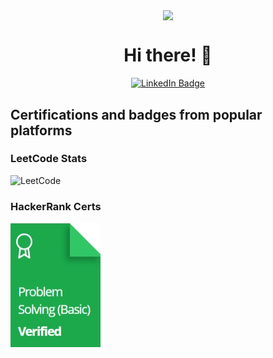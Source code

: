 <p align="center">
	<img align="center" width="500px" src="https://media0.giphy.com/media/Qo2dupDib32rkTY4hX/giphy.gif" />
	<h1 align="center"> Hi there! 👋</h3>
	<div id="badges" align="center">
  		<a href="ihttps://www.linkedin.com/in/frederico-a-marques/">
			<img src="https://img.shields.io/badge/LinkedIn-blue?style=for-the-badge&logo=linkedin&logoColor=white" alt="LinkedIn Badge"/>
		</a>
	</div>
</p>


## Certifications and badges from popular platforms

### LeetCode Stats
![LeetCode](https://leetcard.jacoblin.cool/fmmarques?theme=unicorn&ext=activity)

### HackerRank Certs
![HackerRank](https://github.com/Praneet-Botke/Hackerrank-Skills-Certificates-Badges/blob/main/Problem%20Solving(Basic)%20Verified.jpeg)
